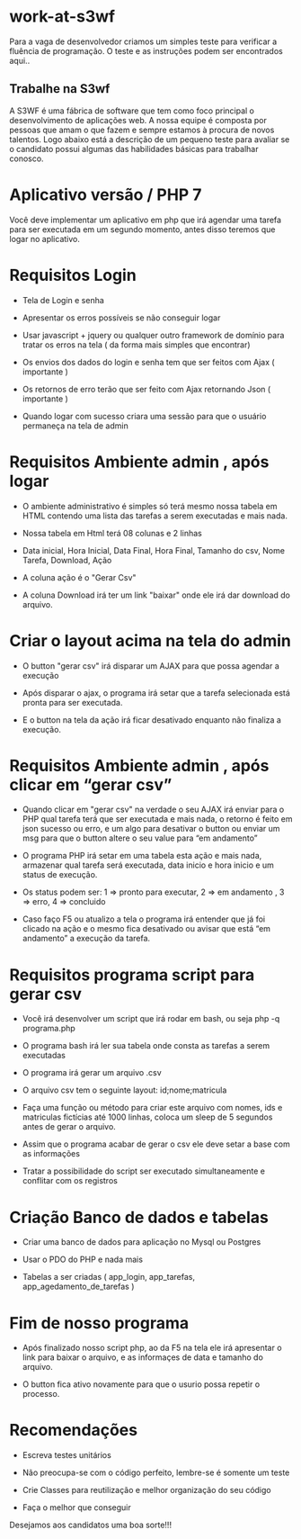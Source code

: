 # work-at-s3wf
Para a vaga de desenvolvedor criamos um simples teste para verificar a fluência de programação. O teste e as instruções podem ser encontrados aqui..

## Trabalhe na S3wf

A S3WF é uma fábrica de software que tem como foco principal o desenvolvimento de aplicações web.
A nossa equipe é composta por pessoas que amam o que fazem e sempre estamos à procura de novos talentos.
Logo abaixo está a descrição de um pequeno teste para avaliar se o candidato possui algumas das habilidades básicas para trabalhar conosco.

# Aplicativo versão / PHP 7

Você deve implementar um aplicativo em php que irá agendar uma tarefa para ser executada em um segundo momento, antes disso teremos que logar no aplicativo.

# Requisitos Login

 - Tela de Login e senha
 
 - Apresentar os erros possíveis se não conseguir logar
 
 - Usar javascript + jquery ou qualquer outro framework de domínio para tratar os erros na tela ( da forma mais simples que encontrar)
 
 - Os envios dos dados do login e senha tem que ser feitos com Ajax ( importante )
 
 - Os retornos de erro terão que ser feito com Ajax retornando Json ( importante )
 
 - Quando logar com sucesso criara uma sessão para que o usuário permaneça na tela de admin

# Requisitos Ambiente admin , após logar 

 - O ambiente administrativo é simples só terá mesmo nossa tabela em HTML contendo uma lista das tarefas a serem executadas e mais nada.
 
 - Nossa tabela em Html terá 08  colunas e 2 linhas
 
 - Data inicial, Hora Inicial, Data Final, Hora Final, Tamanho do csv, Nome Tarefa, Download, Ação
 
 - A coluna ação é o "Gerar Csv"
 
 - A coluna Download irá ter um link "baixar" onde ele irá dar download do arquivo.
  
# Criar o layout acima na tela do admin

- O button "gerar csv" irá disparar um AJAX para que possa agendar a execução

- Após disparar o ajax, o programa irá setar que a tarefa selecionada está pronta para ser executada.

- E o button na tela da ação irá ficar desativado enquanto não finaliza a execução.

# Requisitos Ambiente admin , após clicar em “gerar csv”

- Quando clicar em "gerar csv" na verdade o seu AJAX irá enviar para o PHP qual tarefa terá que ser executada e mais nada, o retorno é feito em json sucesso ou erro, e um algo para desativar o button ou enviar um msg para que o button altere o seu value para “em andamento”

- O programa PHP irá setar em uma tabela esta ação e mais nada, armazenar qual tarefa será executada, data inicio e hora inicio e um status de execução.

- Os status podem ser: 1 => pronto para executar, 2 => em andamento , 3 => erro, 4 => concluido

- Caso faço F5 ou atualizo a tela o programa irá entender que já foi clicado na ação e o mesmo fica desativado ou avisar que está “em andamento” a execução da tarefa.

# Requisitos programa script para gerar csv

- Você irá desenvolver um script que irá rodar em bash, ou seja php -q programa.php

- O programa bash irá ler sua tabela onde consta as tarefas a serem executadas

- O programa irá gerar um arquivo .csv

- O arquivo csv tem o seguinte layout: id;nome;matricula

- Faça uma função ou método para criar este arquivo com nomes, ids e matriculas fictícias até 1000 linhas, coloca um sleep de 5 segundos antes de gerar o arquivo.

- Assim que o programa acabar de gerar o csv ele deve setar a base com as informações

- Tratar a possibilidade do script ser executado simultaneamente e conflitar com os registros

# Criação Banco de dados e tabelas

- Criar uma banco de dados para aplicação no Mysql ou Postgres

- Usar o PDO do PHP e nada mais

- Tabelas a ser criadas ( app_login, app_tarefas, app_agedamento_de_tarefas )

# Fim de nosso programa

- Após finalizado nosso script php, ao da F5 na tela ele irá apresentar o link para baixar o arquivo, e as informaçes de data e tamanho do arquivo.

- O button fica ativo novamente para que o usurio possa repetir o processo.

# Recomendações

- Escreva testes unitários 

- Não preocupa-se com o código perfeito, lembre-se é somente um teste

- Crie Classes para reutilização e melhor organização do seu código

- Faça o melhor que conseguir

Desejamos aos candidatos uma boa sorte!!!








